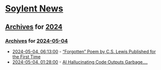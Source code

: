 # [Soylent News](../../../README.md)

## [Archives](../../index.md) for [2024](../index.md)

### [Archives](../../index.md) for [2024-05-04](index.md)

* [2024-05-04, 06:13:00](https://soylentnews.org/article.pl?sid=24/05/03/0054214&from=rss) - [“Forgotten” Poem by C.S. Lewis Published for the First Time](https://soylentnews.org/article.pl?sid=24/05/03/0054214&from=rss)
* [2024-05-04, 01:28:00](https://soylentnews.org/article.pl?sid=24/05/02/1550259&from=rss) - [AI Hallucinating Code Outputs Garbage....](https://soylentnews.org/article.pl?sid=24/05/02/1550259&from=rss)
